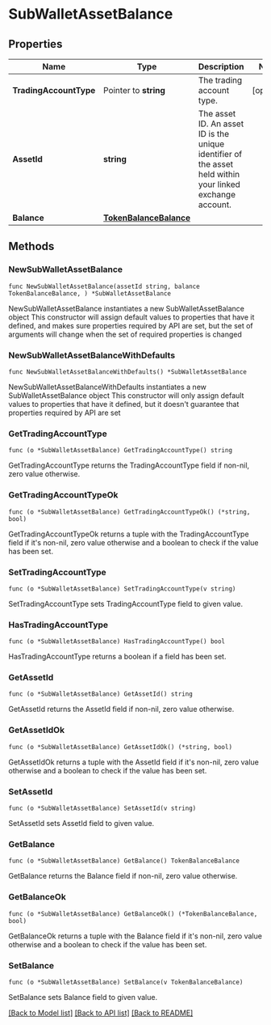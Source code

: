 # SubWalletAssetBalance

## Properties

Name | Type | Description | Notes
------------ | ------------- | ------------- | -------------
**TradingAccountType** | Pointer to **string** | The trading account type. | [optional] 
**AssetId** | **string** | The asset ID. An asset ID is the unique identifier of the asset held within your linked exchange account. | 
**Balance** | [**TokenBalanceBalance**](TokenBalanceBalance.md) |  | 

## Methods

### NewSubWalletAssetBalance

`func NewSubWalletAssetBalance(assetId string, balance TokenBalanceBalance, ) *SubWalletAssetBalance`

NewSubWalletAssetBalance instantiates a new SubWalletAssetBalance object
This constructor will assign default values to properties that have it defined,
and makes sure properties required by API are set, but the set of arguments
will change when the set of required properties is changed

### NewSubWalletAssetBalanceWithDefaults

`func NewSubWalletAssetBalanceWithDefaults() *SubWalletAssetBalance`

NewSubWalletAssetBalanceWithDefaults instantiates a new SubWalletAssetBalance object
This constructor will only assign default values to properties that have it defined,
but it doesn't guarantee that properties required by API are set

### GetTradingAccountType

`func (o *SubWalletAssetBalance) GetTradingAccountType() string`

GetTradingAccountType returns the TradingAccountType field if non-nil, zero value otherwise.

### GetTradingAccountTypeOk

`func (o *SubWalletAssetBalance) GetTradingAccountTypeOk() (*string, bool)`

GetTradingAccountTypeOk returns a tuple with the TradingAccountType field if it's non-nil, zero value otherwise
and a boolean to check if the value has been set.

### SetTradingAccountType

`func (o *SubWalletAssetBalance) SetTradingAccountType(v string)`

SetTradingAccountType sets TradingAccountType field to given value.

### HasTradingAccountType

`func (o *SubWalletAssetBalance) HasTradingAccountType() bool`

HasTradingAccountType returns a boolean if a field has been set.

### GetAssetId

`func (o *SubWalletAssetBalance) GetAssetId() string`

GetAssetId returns the AssetId field if non-nil, zero value otherwise.

### GetAssetIdOk

`func (o *SubWalletAssetBalance) GetAssetIdOk() (*string, bool)`

GetAssetIdOk returns a tuple with the AssetId field if it's non-nil, zero value otherwise
and a boolean to check if the value has been set.

### SetAssetId

`func (o *SubWalletAssetBalance) SetAssetId(v string)`

SetAssetId sets AssetId field to given value.


### GetBalance

`func (o *SubWalletAssetBalance) GetBalance() TokenBalanceBalance`

GetBalance returns the Balance field if non-nil, zero value otherwise.

### GetBalanceOk

`func (o *SubWalletAssetBalance) GetBalanceOk() (*TokenBalanceBalance, bool)`

GetBalanceOk returns a tuple with the Balance field if it's non-nil, zero value otherwise
and a boolean to check if the value has been set.

### SetBalance

`func (o *SubWalletAssetBalance) SetBalance(v TokenBalanceBalance)`

SetBalance sets Balance field to given value.



[[Back to Model list]](../README.md#documentation-for-models) [[Back to API list]](../README.md#documentation-for-api-endpoints) [[Back to README]](../README.md)


